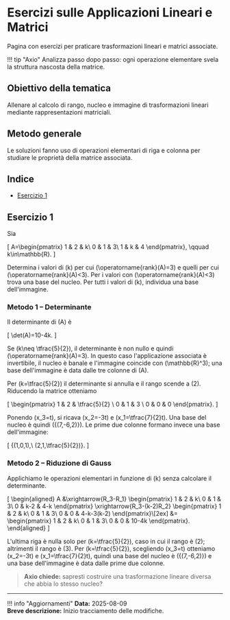 # Esercizi sulle Applicazioni Lineari e Matrici

Pagina con esercizi per praticare trasformazioni lineari e matrici associate.

!!! tip "Axio"
    Analizza passo dopo passo: ogni operazione elementare svela la struttura nascosta della matrice.

## Obiettivo della tematica

Allenare al calcolo di rango, nucleo e immagine di trasformazioni lineari mediante rappresentazioni matriciali.

## Metodo generale

Le soluzioni fanno uso di operazioni elementari di riga e colonna per studiare le proprietà della matrice associata.

## Indice

- [Esercizio 1](#esercizio-1)

## Esercizio 1

Sia

\[
A=\begin{pmatrix}
1 & 2 & k\\
0 & 1 & 3\\
1 & k & 4
\end{pmatrix}, \qquad k\in\mathbb{R}.
\]

Determina i valori di \(k\) per cui \(\operatorname{rank}(A)=3\) e quelli per cui \(\operatorname{rank}(A)<3\).
Per i valori con \(\operatorname{rank}(A)<3\) trova una base del nucleo.
Per tutti i valori di \(k\), individua una base dell'immagine.

### Metodo 1 – Determinante

Il determinante di \(A\) è

\[
\det(A)=10-4k.
\]

Se \(k\neq \tfrac{5}{2}\), il determinante è non nullo e quindi \(\operatorname{rank}(A)=3\).
In questo caso l'applicazione associata è invertibile, il nucleo è banale e l'immagine coincide con \(\mathbb{R}^3\); una base dell'immagine è data dalle tre colonne di \(A\).

Per \(k=\tfrac{5}{2}\) il determinante si annulla e il rango scende a \(2\).
Riducendo la matrice otteniamo

\[
\begin{pmatrix}
1 & 2 & \tfrac{5}{2} \\
0 & 1 & 3 \\
0 & 0 & 0
\end{pmatrix}.
\]

Ponendo \(x_3=t\), si ricava \(x_2=-3t\) e \(x_1=\tfrac{7}{2}t\).
Una base del nucleo è quindi \(\{(7,-6,2)\}\).
Le prime due colonne formano invece una base dell'immagine:

\[
\{(1,0,1),\ (2,1,\tfrac{5}{2})\}.
\]

### Metodo 2 – Riduzione di Gauss

Applichiamo le operazioni elementari in funzione di \(k\) senza calcolare il determinante.

\[
\begin{aligned}
A &\xrightarrow{R_3-R_1}
\begin{pmatrix}
1 & 2 & k\\
0 & 1 & 3\\
0 & k-2 & 4-k
\end{pmatrix}
\xrightarrow{R_3-(k-2)R_2}
\begin{pmatrix}
1 & 2 & k\\
0 & 1 & 3\\
0 & 0 & 4-k-3(k-2)
\end{pmatrix}\\[2ex]
&=
\begin{pmatrix}
1 & 2 & k\\
0 & 1 & 3\\
0 & 0 & 10-4k
\end{pmatrix}.
\end{aligned}
\]

L'ultima riga è nulla solo per \(k=\tfrac{5}{2}\), caso in cui il rango è \(2\); altrimenti il rango è \(3\).
Per \(k=\tfrac{5}{2}\), scegliendo \(x_3=t\) otteniamo \(x_2=-3t\) e \(x_1=\tfrac{7}{2}t\), quindi una base del nucleo è \(\{(7,-6,2)\}\) e una base dell'immagine è data dalle prime due colonne.

> **Axio chiede:** sapresti costruire una trasformazione lineare diversa che abbia lo stesso nucleo?


---

!!! info "Aggiornamenti"
    **Data:** 2025-08-09  
    **Breve descrizione:** Inizio tracciamento delle modifiche.


